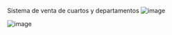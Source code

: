 Sistema de venta de cuartos y departamentos
![image](https://github.com/Anthonny-wt/Parcial/assets/121044960/6a5c5c81-604f-419e-b468-7cf9910a9d5a)

![image](https://github.com/Anthonny-wt/Parcial/assets/121044960/b94b881f-bfa5-4f05-9c9a-6f481eb96919)
